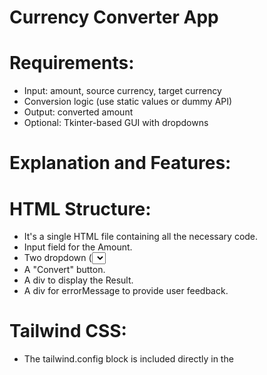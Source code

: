 # Currency Converter App
# Requirements:
 * Input: amount, source currency, target currency
 * Conversion logic (use static values or dummy API)
 * Output: converted amount
 * Optional: Tkinter-based GUI with dropdowns
# Explanation and Features:
# HTML Structure:

* It's a single HTML file containing all the necessary code.
* Input field for the Amount.
* Two dropdown (<select>) elements for From Currency and To Currency. I've pre-populated these with common currencies.
* A "Convert" button.
* A div to display the Result.
* A div for errorMessage to provide user feedback.

# Tailwind CSS:

* The tailwind.config block is included directly in the <script> tag in the <head> to ensure the 'Inter' font is used globally.

* All styling is done using Tailwind CSS utility classes (e.g., bg-gray-100, flex, items-center, justify-center, rounded-xl, shadow-lg, p-8, text-indigo-600).

* Custom CSS is added for more specific styling, like border-radius values, box-shadows, and hover/active effects on the button, to give it a polished look.

* The design is responsive, adapting to different screen sizes.

# JavaScript Logic (<script> tag at the end of <body>):

* exchangeRates Object: This is a crucial part. For demonstration purposes, I've hardcoded a set of exchange rates relative to USD. In a real-world application, you would fetch these rates dynamically from a reliable currency exchange API (e.g., ExchangeRate-API, Open Exchange Rates, etc.).

* Element References: document.getElementById() is used to get references to all the interactive HTML elements.

* displayError() and clearError(): Functions to manage error messages displayed to the user.

* convertCurrency() Function (Conditional Logic):

* It first parses the amount input to a floating-point number.

* Input Validation: Checks if the amount is a valid positive number. If not, it displays an error.

* Same Currency Check: If the "From" and "To" currencies are the same, it simply displays the same amount.

# Conversion Calculation:

* It retrieves the exchange rates for the selected "From" and "To" currencies from the exchangeRates object.

* It converts the amount from the fromCurrency to the base USD (by dividing by its rate).

* Then, it converts the amountInUSD to the toCurrency (by multiplying by its rate).

* Display Result: The calculated convertedAmount is then formatted to two decimal places and displayed in the resultDiv.

# Event Listeners:

* convertButton.addEventListener('click', convertCurrency);: Triggers the convertCurrency function when the button is clicked.

* amountInput.addEventListener('keypress', ...);: Allows conversion when the "Enter" key is pressed in the amount input field.

* document.addEventListener('DOMContentLoaded', convertCurrency);: Performs an initial conversion when the page loads, using the default selected currencies and amount.
